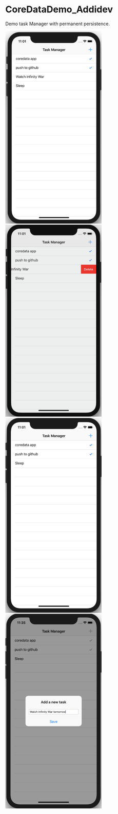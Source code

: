 # CoreDataDemo_Addidev
Demo task Manager with permanent persistence.

<img src="1.png" alt="drawing" width="300"/>
<img src="2.png" alt="drawing" width="300"/>
<img src="3.png" alt="drawing" width="300"/>
<img src="4.png" alt="drawing" width="300"/>
